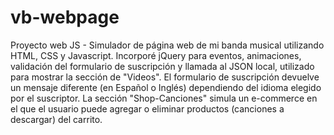 # vb-webpage
Proyecto web JS - Simulador de página web de mi banda musical utilizando HTML, CSS y Javascript. Incorporé jQuery para eventos, animaciones, validación del formulario de suscripción y llamada al JSON local, utilizado para mostrar la sección de "Videos".
El formulario de suscripción devuelve un mensaje diferente (en Español o Inglés) dependiendo del idioma elegido por el suscriptor.
La sección "Shop-Canciones" simula un e-commerce en el que el usuario puede agregar o eliminar productos (canciones a descargar) del carrito.
